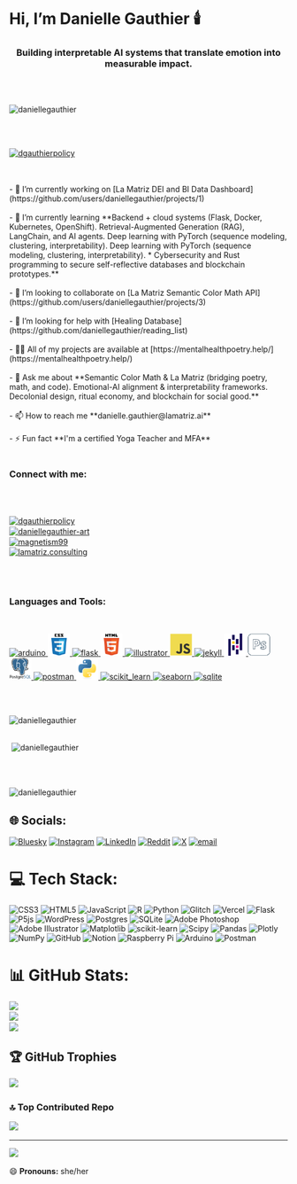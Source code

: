 # Hi, I’m Danielle Gauthier 🕯️

<h3 align="center">Building interpretable AI systems that translate emotion into measurable impact.</h3><br><br><p align="left"> <img src="https://komarev.com/ghpvc/?username=daniellegauthier&label=Profile%20views&color=0e75b6&style=flat" alt="daniellegauthier" /> </p><br><br><p align="left"> <a href="https://twitter.com/dgauthierpolicy" target="blank"><img src="https://img.shields.io/twitter/follow/dgauthierpolicy?logo=twitter&style=for-the-badge" alt="dgauthierpolicy" /></a> </p><br><br>- 🔭 I’m currently working on [La Matriz DEI and BI Data Dashboard](https://github.com/users/daniellegauthier/projects/1)<br><br>- 🌱 I’m currently learning **Backend + cloud systems (Flask, Docker, Kubernetes, OpenShift). Retrieval-Augmented Generation (RAG), LangChain, and AI agents. Deep learning with PyTorch (sequence modeling, clustering, interpretability). Deep learning with PyTorch (sequence modeling, clustering, interpretability). * Cybersecurity and Rust programming to secure self-reflective databases and blockchain prototypes.**<br><br>- 👯 I’m looking to collaborate on [La Matriz Semantic Color Math API](https://github.com/users/daniellegauthier/projects/3)<br><br>- 🤝 I’m looking for help with [Healing Database](https://github.com/daniellegauthier/reading_list)<br><br>- 👨‍💻 All of my projects are available at [https://mentalhealthpoetry.help/](https://mentalhealthpoetry.help/)<br><br>- 💬 Ask me about **Semantic Color Math & La Matriz (bridging poetry, math, and code). Emotional-AI alignment & interpretability frameworks. Decolonial design, ritual economy, and blockchain for social good.**<br><br>- 📫 How to reach me **danielle.gauthier@lamatriz.ai**<br><br>- ⚡ Fun fact **I'm a certified Yoga Teacher and MFA**<br><br><h3 align="left">Connect with me:</h3><br><p align="left"><br><a href="https://twitter.com/dgauthierpolicy" target="blank"><img align="center" src="https://raw.githubusercontent.com/rahuldkjain/github-profile-readme-generator/master/src/images/icons/Social/twitter.svg" alt="dgauthierpolicy" height="30" width="40" /></a><br><a href="https://linkedin.com/in/daniellegauthier-art" target="blank"><img align="center" src="https://raw.githubusercontent.com/rahuldkjain/github-profile-readme-generator/master/src/images/icons/Social/linked-in-alt.svg" alt="daniellegauthier-art" height="30" width="40" /></a><br><a href="https://kaggle.com/magnetism99" target="blank"><img align="center" src="https://raw.githubusercontent.com/rahuldkjain/github-profile-readme-generator/master/src/images/icons/Social/kaggle.svg" alt="magnetism99" height="30" width="40" /></a><br><a href="https://instagram.com/lamatriz.consulting" target="blank"><img align="center" src="https://raw.githubusercontent.com/rahuldkjain/github-profile-readme-generator/master/src/images/icons/Social/instagram.svg" alt="lamatriz.consulting" height="30" width="40" /></a><br></p><br><br><h3 align="left">Languages and Tools:</h3><br><p align="left"> <a href="https://www.arduino.cc/" target="_blank" rel="noreferrer"> <img src="https://cdn.worldvectorlogo.com/logos/arduino-1.svg" alt="arduino" width="40" height="40"/> </a> <a href="https://www.w3schools.com/css/" target="_blank" rel="noreferrer"> <img src="https://raw.githubusercontent.com/devicons/devicon/master/icons/css3/css3-original-wordmark.svg" alt="css3" width="40" height="40"/> </a> <a href="https://flask.palletsprojects.com/" target="_blank" rel="noreferrer"> <img src="https://www.vectorlogo.zone/logos/pocoo_flask/pocoo_flask-icon.svg" alt="flask" width="40" height="40"/> </a> <a href="https://www.w3.org/html/" target="_blank" rel="noreferrer"> <img src="https://raw.githubusercontent.com/devicons/devicon/master/icons/html5/html5-original-wordmark.svg" alt="html5" width="40" height="40"/> </a> <a href="https://www.adobe.com/in/products/illustrator.html" target="_blank" rel="noreferrer"> <img src="https://www.vectorlogo.zone/logos/adobe_illustrator/adobe_illustrator-icon.svg" alt="illustrator" width="40" height="40"/> </a> <a href="https://developer.mozilla.org/en-US/docs/Web/JavaScript" target="_blank" rel="noreferrer"> <img src="https://raw.githubusercontent.com/devicons/devicon/master/icons/javascript/javascript-original.svg" alt="javascript" width="40" height="40"/> </a> <a href="https://jekyllrb.com/" target="_blank" rel="noreferrer"> <img src="https://www.vectorlogo.zone/logos/jekyllrb/jekyllrb-icon.svg" alt="jekyll" width="40" height="40"/> </a> <a href="https://pandas.pydata.org/" target="_blank" rel="noreferrer"> <img src="https://raw.githubusercontent.com/devicons/devicon/2ae2a900d2f041da66e950e4d48052658d850630/icons/pandas/pandas-original.svg" alt="pandas" width="40" height="40"/> </a> <a href="https://www.photoshop.com/en" target="_blank" rel="noreferrer"> <img src="https://raw.githubusercontent.com/devicons/devicon/master/icons/photoshop/photoshop-line.svg" alt="photoshop" width="40" height="40"/> </a> <a href="https://www.postgresql.org" target="_blank" rel="noreferrer"> <img src="https://raw.githubusercontent.com/devicons/devicon/master/icons/postgresql/postgresql-original-wordmark.svg" alt="postgresql" width="40" height="40"/> </a> <a href="https://postman.com" target="_blank" rel="noreferrer"> <img src="https://www.vectorlogo.zone/logos/getpostman/getpostman-icon.svg" alt="postman" width="40" height="40"/> </a> <a href="https://www.python.org" target="_blank" rel="noreferrer"> <img src="https://raw.githubusercontent.com/devicons/devicon/master/icons/python/python-original.svg" alt="python" width="40" height="40"/> </a> <a href="https://scikit-learn.org/" target="_blank" rel="noreferrer"> <img src="https://upload.wikimedia.org/wikipedia/commons/0/05/Scikit_learn_logo_small.svg" alt="scikit_learn" width="40" height="40"/> </a> <a href="https://seaborn.pydata.org/" target="_blank" rel="noreferrer"> <img src="https://seaborn.pydata.org/_images/logo-mark-lightbg.svg" alt="seaborn" width="40" height="40"/> </a> <a href="https://www.sqlite.org/" target="_blank" rel="noreferrer"> <img src="https://www.vectorlogo.zone/logos/sqlite/sqlite-icon.svg" alt="sqlite" width="40" height="40"/> </a> </p><br><br><p><img align="left" src="https://github-readme-stats.vercel.app/api/top-langs?username=daniellegauthier&show_icons=true&locale=en&layout=compact" alt="daniellegauthier" /></p><br><br><p>&nbsp;<img align="center" src="https://github-readme-stats.vercel.app/api?username=daniellegauthier&show_icons=true&locale=en" alt="daniellegauthier" /></p><br><br><p><img align="center" src="https://github-readme-streak-stats.herokuapp.com/?user=daniellegauthier&" alt="daniellegauthier" /></p>


## 🌐 Socials:
[![Bluesky](https://img.shields.io/badge/bluesky-0285FF?style=for-the-badge&logo=bluesky&logoColor=%23FFFFFF)](https://bsky.app/profile/lamatriz-geometry) [![Instagram](https://img.shields.io/badge/Instagram-%23E4405F.svg?logo=Instagram&logoColor=white)](https://instagram.com/lamatriz.consulting) [![LinkedIn](https://img.shields.io/badge/LinkedIn-%230077B5.svg?logo=linkedin&logoColor=white)](https://linkedin.com/in/daniellegauthier-art) [![Reddit](https://img.shields.io/badge/Reddit-%23FF4500.svg?logo=Reddit&logoColor=white)](https://reddit.com/user/fuzzygeometric) [![X](https://img.shields.io/badge/X-black.svg?logo=X&logoColor=white)](https://x.com/dgauthierpolicy) [![email](https://img.shields.io/badge/Email-D14836?logo=gmail&logoColor=white)](mailto:danielle.gauthier@lamatriz.ai) 

# 💻 Tech Stack:
![CSS3](https://img.shields.io/badge/css3-%231572B6.svg?style=for-the-badge&logo=css3&logoColor=white) ![HTML5](https://img.shields.io/badge/html5-%23E34F26.svg?style=for-the-badge&logo=html5&logoColor=white) ![JavaScript](https://img.shields.io/badge/javascript-%23323330.svg?style=for-the-badge&logo=javascript&logoColor=%23F7DF1E) ![R](https://img.shields.io/badge/r-%23276DC3.svg?style=for-the-badge&logo=r&logoColor=white) ![Python](https://img.shields.io/badge/python-3670A0?style=for-the-badge&logo=python&logoColor=ffdd54) ![Glitch](https://img.shields.io/badge/glitch-%233333FF.svg?style=for-the-badge&logo=glitch&logoColor=white) ![Vercel](https://img.shields.io/badge/vercel-%23000000.svg?style=for-the-badge&logo=vercel&logoColor=white) ![Flask](https://img.shields.io/badge/flask-%23000.svg?style=for-the-badge&logo=flask&logoColor=white) ![P5js](https://img.shields.io/badge/p5.js-ED225D?style=for-the-badge&logo=p5.js&logoColor=FFFFFF) ![WordPress](https://img.shields.io/badge/WordPress-%23117AC9.svg?style=for-the-badge&logo=WordPress&logoColor=white) ![Postgres](https://img.shields.io/badge/postgres-%23316192.svg?style=for-the-badge&logo=postgresql&logoColor=white) ![SQLite](https://img.shields.io/badge/sqlite-%2307405e.svg?style=for-the-badge&logo=sqlite&logoColor=white) ![Adobe Photoshop](https://img.shields.io/badge/adobe%20photoshop-%2331A8FF.svg?style=for-the-badge&logo=adobe%20photoshop&logoColor=white) ![Adobe Illustrator](https://img.shields.io/badge/adobe%20illustrator-%23FF9A00.svg?style=for-the-badge&logo=adobe%20illustrator&logoColor=white) ![Matplotlib](https://img.shields.io/badge/Matplotlib-%23ffffff.svg?style=for-the-badge&logo=Matplotlib&logoColor=black) ![scikit-learn](https://img.shields.io/badge/scikit--learn-%23F7931E.svg?style=for-the-badge&logo=scikit-learn&logoColor=white) ![Scipy](https://img.shields.io/badge/SciPy-%230C55A5.svg?style=for-the-badge&logo=scipy&logoColor=%white) ![Pandas](https://img.shields.io/badge/pandas-%23150458.svg?style=for-the-badge&logo=pandas&logoColor=white) ![Plotly](https://img.shields.io/badge/Plotly-%233F4F75.svg?style=for-the-badge&logo=plotly&logoColor=white) ![NumPy](https://img.shields.io/badge/numpy-%23013243.svg?style=for-the-badge&logo=numpy&logoColor=white) ![GitHub](https://img.shields.io/badge/github-%23121011.svg?style=for-the-badge&logo=github&logoColor=white) ![Notion](https://img.shields.io/badge/Notion-%23000000.svg?style=for-the-badge&logo=notion&logoColor=white) ![Raspberry Pi](https://img.shields.io/badge/-Raspberry_Pi-C51A4A?style=for-the-badge&logo=Raspberry-Pi) ![Arduino](https://img.shields.io/badge/-Arduino-00979D?style=for-the-badge&logo=Arduino&logoColor=white) ![Postman](https://img.shields.io/badge/Postman-FF6C37?style=for-the-badge&logo=postman&logoColor=white)
# 📊 GitHub Stats:
![](https://github-readme-stats.vercel.app/api?username=daniellegauthier&theme=dark&hide_border=false&include_all_commits=false&count_private=false)<br/>
![](https://nirzak-streak-stats.vercel.app/?user=daniellegauthier&theme=dark&hide_border=false)<br/>
![](https://github-readme-stats.vercel.app/api/top-langs/?username=daniellegauthier&theme=dark&hide_border=false&include_all_commits=false&count_private=false&layout=compact)

## 🏆 GitHub Trophies
![](https://github-profile-trophy.vercel.app/?username=daniellegauthier&theme=radical&no-frame=false&no-bg=true&margin-w=4)

### 🔝 Top Contributed Repo
![](https://github-contributor-stats.vercel.app/api?username=daniellegauthier&limit=5&theme=dark&combine_all_yearly_contributions=true)

---
[![](https://visitcount.itsvg.in/api?id=daniellegauthier&icon=3&color=8)](https://visitcount.itsvg.in)

<!-- Proudly created with GPRM ( https://gprm.itsvg.in ) -->
😄 **Pronouns:** she/her
